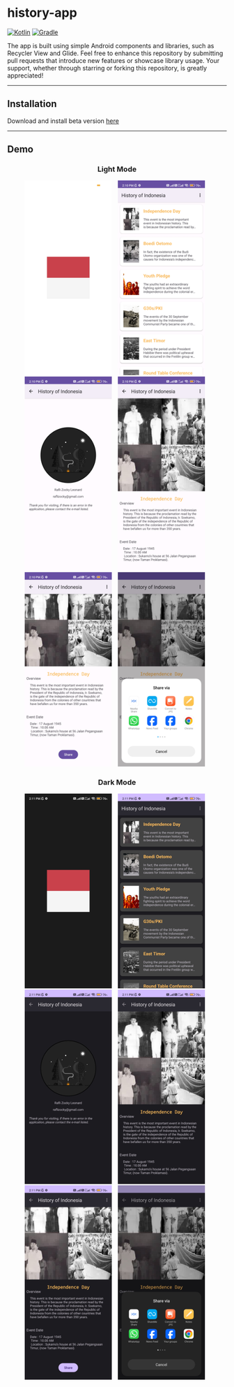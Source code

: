 # history-app
[![Kotlin](https://img.shields.io/badge/Kotlin-1.8.0-blue?logo=kotlin)](https://kotlinlang.org/)
[![Gradle](https://img.shields.io/badge/Gradle-8.0-blue?logo=gradle)](https://gradle.org/)

The app is built using simple Android components and libraries, such as Recycler View and Glide. Feel free to enhance this repository by submitting pull requests that introduce new features or showcase library usage. Your support, whether through starring or forking this repository, is greatly appreciated!

---

## Installation
Download and install beta version [here](https://github.com/raflizocky/history-app/releases/download/v1.0-beta/app-debug.apk)

---

## Demo    
<h3 align="center"> Light Mode </h3>
<p align="center">
    <img src="assets/app-light-splash-screen.jpg"
        alt="Light Splash Screen"    
        style="margin-right: 10px;"    
        width="200" />
    <img src="assets/app-light-home-page.jpg"
        alt="Light Home Page Screen"    
        style="margin-right: 10px;"    
        width="200" />
    <img src="assets/app-light-about-page.jpg"
        alt="Light About Page Screen"    
        style="margin-right: 10px;"    
        width="200" />
    <img src="assets/app-light-detail-page-1.jpg"
        alt="Search Screen Action GIF"    
        style="margin-right: 10px;"    
        width="200" />
  <br/>
    <img src="assets/app-light-detail-page-2.jpg"
        alt="Search Screen Action GIF"    
        style="margin-right: 10px;"    
        width="200" />
    <img src="assets/app-light-detail-page-intent.jpg"
        alt="Search Screen Action GIF"    
        style="margin-right: 10px;"    
        width="200" />
</p>

<h3 align="center"> Dark Mode </h3>
<p align="center">
    <img src="assets/app-dark-splash-screen.jpg"
        alt="Light Splash Screen"    
        style="margin-right: 10px;"    
        width="200" />
    <img src="assets/app-dark-home-page.jpg"
        alt="Light Home Page Screen"    
        style="margin-right: 10px;"    
        width="200" />
    <img src="assets/app-dark-about-page.jpg"
        alt="Light About Page Screen"    
        style="margin-right: 10px;"    
        width="200" />
    <img src="assets/app-dark-detail-page-1.jpg"
        alt="Search Screen Action GIF"    
        style="margin-right: 10px;"    
        width="200" />
  <br/>
    <img src="assets/app-dark-detail-page-2.jpg"
        alt="Search Screen Action GIF"    
        style="margin-right: 10px;"    
        width="200" />
    <img src="assets/app-dark-detail-page-intent.jpg"
        alt="Search Screen Action GIF"    
        style="margin-right: 10px;"    
        width="200" />
</p>

